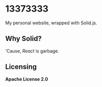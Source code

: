 # 13373333
My personal website, wrapped with Solid.js.

## Why Solid?
'Cause, _React_ is garbage.

## Licensing
**Apache License 2.0**